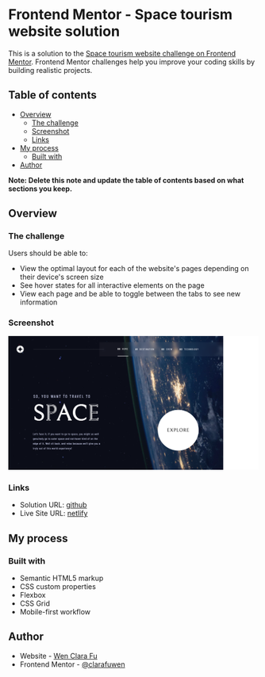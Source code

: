 # Frontend Mentor - Space tourism website solution

This is a solution to the [Space tourism website challenge on Frontend Mentor](https://www.frontendmentor.io/challenges/space-tourism-multipage-website-gRWj1URZ3). Frontend Mentor challenges help you improve your coding skills by building realistic projects.

## Table of contents

- [Overview](#overview)
  - [The challenge](#the-challenge)
  - [Screenshot](#screenshot)
  - [Links](#links)
- [My process](#my-process)
  - [Built with](#built-with)
- [Author](#author)

**Note: Delete this note and update the table of contents based on what sections you keep.**

## Overview

### The challenge

Users should be able to:

- View the optimal layout for each of the website's pages depending on their device's screen size
- See hover states for all interactive elements on the page
- View each page and be able to toggle between the tabs to see new information

### Screenshot

![screenshot_desktop](https://github.com/clarafuwen/FM_Projects/blob/7d567c88716d7dddf9afd03e306760b0e67d7f61/spaceTourismWebsite/screencapture-desktop.png)

### Links

- Solution URL: [github](https://github.com/clarafuwen/FM_Projects/tree/main/spaceTourismWebsite)
- Live Site URL: [netlify](https://graceful-pegasus-cd3025.netlify.app/)

## My process

### Built with

- Semantic HTML5 markup
- CSS custom properties
- Flexbox
- CSS Grid
- Mobile-first workflow

## Author

- Website - [Wen Clara Fu](https://www.your-site.com)
- Frontend Mentor - [@clarafuwen](https://www.frontendmentor.io/profile/clarafuwen)

